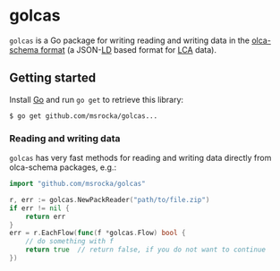 # golcas

`golcas` is a Go package for writing reading and writing data in the 
[olca-schema format](https://github.com/GreenDelta/olca-schema)
(a JSON-[LD](https://json-ld.org/) based format for
[LCA](https://en.wikipedia.org/wiki/Life-cycle_assessment) data).

## Getting started
Install [Go](https://golang.org/) and run `go get` to retrieve this library:

```
$ go get github.com/msrocka/golcas...
```

### Reading and writing data
`golcas` has very fast methods for reading and writing data directly from
olca-schema packages, e.g.:

```go
import "github.com/msrocka/golcas"

r, err := golcas.NewPackReader("path/to/file.zip")
if err != nil {
    return err
}
err = r.EachFlow(func(f *golcas.Flow) bool {
    // do something with f
    return true  // return false, if you do not want to continue
})
```